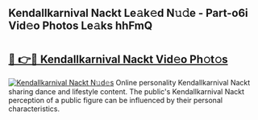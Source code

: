## Kendallkarnival Nackt Le𝚊k𝚎d N𝚞𝚍e - Part-o6i Vid𝚎o Photos Le𝚊ks hhFmQ

# <h2><a href="http://fbaqr2u.evod.top/?m=Kendallkarnival+Nackt">🔗 👉🔴 Kendallkarnival Nackt Vid𝚎o Ph𝚘t𝚘s</a></h2>

[![Kendallkarnival Nackt N𝚞d𝚎s](https://i.imgur.com/8V9OHl7.gif)](http://fbaqr2u.evod.top/?m=Kendallkarnival+Nackt)
Online personality Kendallkarnival Nackt sharing dance and lifestyle content. The public's Kendallkarnival Nackt perception of a public figure can be influenced by their personal characteristics. 
